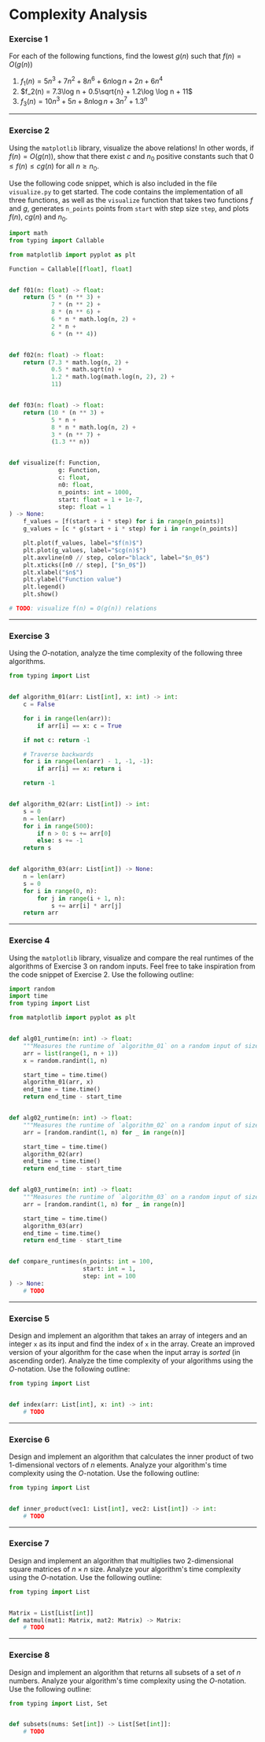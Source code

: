 # Complexity Analysis

### Exercise 1

For each of the following functions, find the lowest $g(n)$ such that $f(n) = O(g(n))$
1. $f_1(n) = 5n^3 + 7n^2 + 8n^6 + 6n \log n + 2n + 6n^4$
2. $f_2(n) = 7.3\log n + 0.5\sqrt{n} + 1.2\log \log n + 11$
3. $f_3(n) = 10n^3 + 5n + 8n \log n + 3n^7 + 1.3^n$

---

### Exercise 2


Using the `matplotlib` library, visualize the above relations! In other words, if $f(n) = O(g(n))$, show that there exist $c$ and $n_0$ positive constants such that $0 \leq f(n) \leq cg(n)$ for all $n \geq n_0$.

Use the following code snippet, which is also included in the file `visualize.py` to get started. The code contains the implementation of all three functions, as well as the `visualize` function that takes two functions $f$ and $g$, generates `n_points` points from `start` with step size `step`, and plots $f(n)$, $cg(n)$ and $n_0$.


```py
import math
from typing import Callable

from matplotlib import pyplot as plt

Function = Callable[[float], float]


def f01(n: float) -> float:
    return (5 * (n ** 3) +
            7 * (n ** 2) +
            8 * (n ** 6) +
            6 * n * math.log(n, 2) +
            2 * n +
            6 * (n ** 4))


def f02(n: float) -> float:
    return (7.3 * math.log(n, 2) +
            0.5 * math.sqrt(n) +
            1.2 * math.log(math.log(n, 2), 2) +
            11)


def f03(n: float) -> float:
    return (10 * (n ** 3) +
            5 * n +
            8 * n * math.log(n, 2) +
            3 * (n ** 7) +
            (1.3 ** n))


def visualize(f: Function,
              g: Function,
              c: float,
              n0: float,
              n_points: int = 1000,
              start: float = 1 + 1e-7,
              step: float = 1
) -> None:
    f_values = [f(start + i * step) for i in range(n_points)]
    g_values = [c * g(start + i * step) for i in range(n_points)]

    plt.plot(f_values, label="$f(n)$")
    plt.plot(g_values, label="$cg(n)$")
    plt.axvline(n0 // step, color="black", label="$n_0$")
    plt.xticks([n0 // step], ["$n_0$"])
    plt.xlabel("$n$")
    plt.ylabel("Function value")
    plt.legend()
    plt.show()

# TODO: visualize f(n) = O(g(n)) relations
```

---

### Exercise 3

Using the $O$-notation, analyze the time complexity of the following three algorithms.

```py
from typing import List


def algorithm_01(arr: List[int], x: int) -> int:
    c = False

    for i in range(len(arr)):
        if arr[i] == x: c = True

    if not c: return -1

    # Traverse backwards
    for i in range(len(arr) - 1, -1, -1):
        if arr[i] == x: return i

    return -1


def algorithm_02(arr: List[int]) -> int:
    s = 0
    n = len(arr)
    for i in range(500):
        if n > 0: s += arr[0]
        else: s += -1
    return s


def algorithm_03(arr: List[int]) -> None:
    n = len(arr)
    s = 0
    for i in range(0, n):
        for j in range(i + 1, n):
            s += arr[i] * arr[j]
    return arr
```

---

### Exercise 4

Using the `matplotlib` library, visualize and compare the real runtimes of the algorithms of Exercise 3 on random inputs. Feel free to take inspiration from the code snippet of Exercise 2. Use the following outline:

```py
import random
import time
from typing import List

from matplotlib import pyplot as plt


def alg01_runtime(n: int) -> float:
    """Measures the runtime of `algorithm_01` on a random input of size `n`."""
    arr = list(range(1, n + 1))
    x = random.randint(1, n)

    start_time = time.time()
    algorithm_01(arr, x)
    end_time = time.time()
    return end_time - start_time


def alg02_runtime(n: int) -> float:
    """Measures the runtime of `algorithm_02` on a random input of size `n`."""
    arr = [random.randint(1, n) for _ in range(n)]

    start_time = time.time()
    algorithm_02(arr)
    end_time = time.time()
    return end_time - start_time


def alg03_runtime(n: int) -> float:
    """Measures the runtime of `algorithm_03` on a random input of size `n`."""
    arr = [random.randint(1, n) for _ in range(n)]

    start_time = time.time()
    algorithm_03(arr)
    end_time = time.time()
    return end_time - start_time


def compare_runtimes(n_points: int = 100,
                     start: int = 1,
                     step: int = 100
) -> None:
    # TODO

```

---

### Exercise 5

Design and implement an algorithm that takes an array of integers and an integer `x` as its input and find the index of `x` in the array. Create an improved version of your algorithm for the case when the input array is *sorted* (in ascending order). Analyze the time complexity of your algorithms using the $O$-notation. Use the following outline:

```py
from typing import List


def index(arr: List[int], x: int) -> int:
    # TODO
```

---

### Exercise 6

Design and implement an algorithm that calculates the inner product of two 1-dimensional vectors of $n$ elements. Analyze your algorithm's time complexity using the $O$-notation. Use the following outline:

```py
from typing import List


def inner_product(vec1: List[int], vec2: List[int]) -> int:
    # TODO
```

---

### Exercise 7

Design and implement an algorithm that multiplies two 2-dimensional square matrices of $n \times n$ size. Analyze your algorithm's time complexity using the $O$-notation. Use the following outline:

```py
from typing import List


Matrix = List[List[int]]
def matmul(mat1: Matrix, mat2: Matrix) -> Matrix:
    # TODO
```

---

### Exercise 8

Design and implement an algorithm that returns all subsets of a set of $n$ numbers. Analyze your algorithm's time complexity using the $O$-notation. Use the following outline:

```py
from typing import List, Set


def subsets(nums: Set[int]) -> List[Set[int]]:
    # TODO
```
